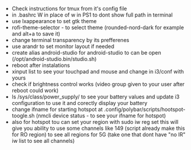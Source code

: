 - Check instructions for tmux from it's config file
- in .bashrc W in place of w in PS1 to dont show full path in terminal
- use lxappearance to set gtk theme
- rofi-theme-selector - to select theme (rounded-nord-dark for example and alt+a to save it)
- change terminal transparency by its prefferenes
- use arandr to set monitor layout if needed
- create alias android-studio for android-studio to can be open (/opt/android-studio.bin/studio.sh)
- reboot after instalations
- xinput list to see your touchpad and mouse and change in i3/conf with yours
- check if brightness control works (video group given to your user after reboot could work)
- ls /sys/class/power_supply/ to see your battery values and update i3 configuration to use it and corectly display your battery
- change ifname for starting hotspot at .config/polybar/scripts/hootspot-toogle.sh (nmcli device status - to see your ifname for hotspot)
- also for hotspot tou can set your region with sudo iw reg set <RO for example> this will give you ability to use some channels like 149 (script already make this for RO region) to see all regions for 5G (take one that dont have "no IR" iw list to see all channels)
